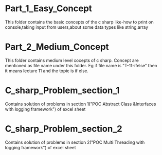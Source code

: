 # Part_1_Easy_Concept
This folder contains the basic concepts of the c sharp like-how to print on console,taking input from users,about some data types like string,array
# Part_2_Medium_Concept
This folder contains medium level cocepts of c sharp.
Concept are mentioned as file name under this folder. Eg if file name is "T-11-ifelse" then it means lecture 11 and the topic is if else.
# C_sharp_Problem_section_1
Contains solution of problems in section 1("POC Abstract Class &Interfaces with logging framework") of excel sheet
# C_sharp_Problem_section_2
Contains solution of problems in section 2("POC Multi Threading with logging framework") of excel sheet


